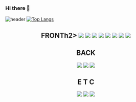 ### Hi there 👋

<!--
**choiSeokYoon/choiSeokYoon** is a ✨ _special_ ✨ repository because its `README.md` (this file) appears on your GitHub profile.

Here are some ideas to get you started:

- 🔭 I’m currently working on ...
- 🌱 I’m currently learning ...
- 👯 I’m looking to collaborate on ...
- 🤔 I’m looking for help with ...
- 💬 Ask me about ...
- 📫 How to reach me: ...
- 😄 Pronouns: ...
- ⚡ Fun fact: ...
-->

![header](https://capsule-render.vercel.app/api?type=waving&color=auto&height=300&section=header&text=capsule%20render&fontSize=90)
 [![Top Langs](https://github-readme-stats.vercel.app/api/top-langs/?username=choiSeokYoon&layout=compact)](https://github.com/choiSeokYoon/github-readme-stats)
 <div align="center">
 <h2>FRONTh2>
  <img src="https://img.shields.io/badge/HTML5-E34F26?style=flat&logo=HTML5&logoColor=white"/>
  <img src="https://img.shields.io/badge/CSS3-1572B6?style=flat&logo=CSS3&logoColor=white"/>
  <img src="https://img.shields.io/badge/jQuery-0769AD?style=flat&logo=jQuery&logoColor=white"/>
  <img src="https://img.shields.io/badge/JavaScript-F7DF1E?style=flat&logo=JavaScript&logoColor=white"/>
  <img src="https://img.shields.io/badge/Sass-CC6699?style=flat&logo=Sass&logoColor=white"/>
  <img src="https://img.shields.io/badge/React-61DAFB?style=flat&logo=React&logoColor=white"/>
  <img src="https://img.shields.io/badge/Recoil-FF4655?style=flat&logo=Recoil&logoColor=white"/>
  <img src="https://img.shields.io/badge/Vue.js-4FC08D?style=flat&logo=Vue.js&logoColor=white"/>
  
  
  <h2>BACK</h2>
   <img src="https://img.shields.io/badge/Node.js-339933?style=flat&logo=Node.js&logoColor=white"/>
   <img src="https://img.shields.io/badge/Express-000000?style=flat&logo=Express&logoColor=white"/>
   <img src="https://img.shields.io/badge/MongoDB-47A248?style=flat&logo=MongoDB&logoColor=white"/>
  
  <h2>E T C</h2>
   <img src="https://img.shields.io/badge/Postman-FF6C37?style=flat&logo=Postman&logoColor=white"/>
   <img src="https://img.shields.io/badge/GitHub-181717?style=flat&logo=GitHub&logoColor=white"/>
   <img src="https://img.shields.io/badge/vscode-5C2D91?style=flat&logo=Visual Studio&logoColor=white"/>
 </div>

 
 
 
